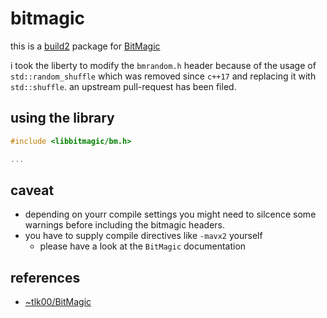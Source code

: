 # bitmagic

this is a [build2]( https://build2.org ) package for [BitMagic]( http://bitmagic.io )

i took the liberty to modify the `bmrandom.h` header because of the usage of
`std::random_shuffle` which was removed since `c++17` and replacing it with
`std::shuffle`. an upstream pull-request has been filed.

## using the library

```cpp
#include <libbitmagic/bm.h>

...

```

## caveat

  - depending on yourr compile settings you might need to silcence some warnings
    before including the bitmagic headers.
  - you have to supply compile directives like `-mavx2` yourself
      - please have a look at the `BitMagic` documentation

## references

  - [~tlk00/BitMagic]( https://github.com/tlk00/BitMagic )
